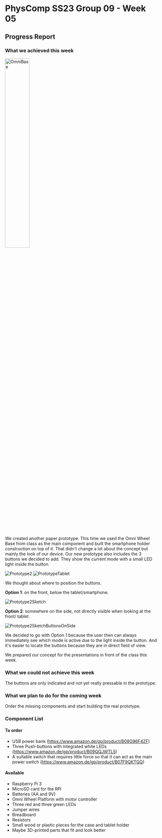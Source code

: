 # PhysComp SS23 Group 09 - Week 05

## Progress Report

### What we achieved this week

<img src="Figures/omniBase.jpg" alt="OmniBase" width="40%">  

We created another paper prototype. This time we used the Omni Wheel Base from class as the main component and built the smartphone holder construction on top of it. That didn't change a lot about the concept but mainly the look of our device. Our new prototype also includes the 3 buttons we decided to add. They show the current mode with a small LED light inside the button. 

<img src="Figures/prototype-2.jpg" alt="Prototype2">

<img src="Figures/prototype-2-tablet.jpg" alt="PrototypeTablet">

We thought about where to position the buttons.  

**Option 1**:  on the front, below the tablet/smartphone.  

<img src="Figures/prototype-2-sketch.jpg" alt="Prototype2Sketch">

**Option 2**:  somewhere on the side, not directly visible when looking at the front/ tablet.   

<img src="Figures/prototype-2-sketch-buttonOnSide.jpg" alt="Prototype2SketchButtonsOnSide">

We decided to go with Option 1 because the user then can always immediately see which mode is active due to the light inside the button. And it's easier to locate the buttons because they are in direct field of view.

We prepared our concept for the presentations in front of the class this week.  
 
### What we could not achieve this week

The buttons are only indicated and not yet really pressable in the prototype.

### What we plan to do for the coming week

Order the missing components and start building the real prototype.

### Component List

#### To order
* USB power bank (https://www.amazon.de/gp/product/B08G96F4ZF)
* Three Push-buttons with integrated white LEDs (https://www.amazon.de/gp/product/B09QQJWTL5)
* A suitable switch that requires little force so that it can act as the main power switch (https://www.amazon.de/gp/product/B07F9QKTQQ)

#### Available
* Raspberry Pi 3
* MicroSD card for the RPi
* Batteries (AA and 9V)
* Omni Wheel Platform with motor controller
* Three red and three green LEDs
* Jumper wires
* Breadboard
* Resistors
* Small wood or plastic pieces for the case and tablet holder
* Maybe 3D-printed parts that fit and look better
